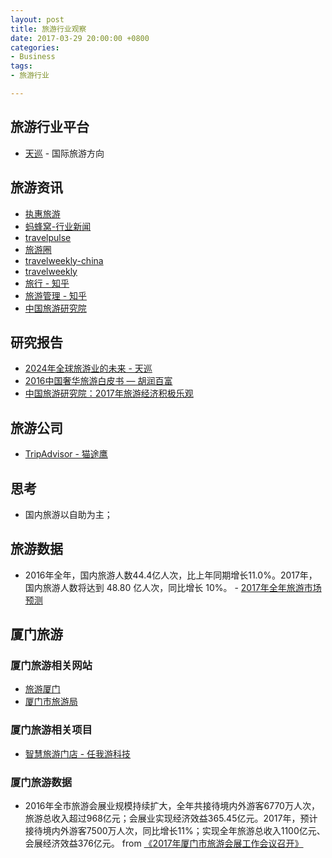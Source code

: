 ```yaml
---
layout: post
title: 旅游行业观察
date: 2017-03-29 20:00:00 +0800
categories:
- Business
tags:
- 旅游行业

---
```


## 旅游行业平台

- [天巡](http://www.tianxun.com) - 国际旅游方向

## 旅游资讯

- [执惠旅游](http://www.tripvivid.com/)
- [蚂蜂窝-行业新闻](http://www.mafengwo.cn/travel-news)
- [travelpulse](http://www.travelpulse.com/)
- [旅游圈](http://www.dotour.cn/)
- [travelweekly-china](http://www.travelweekly-china.com/)
- [travelweekly](http://www.travelweekly.com/)
- [旅行 - 知乎](https://www.zhihu.com/topic/19551556/hot)
- [旅游管理 - 知乎](https://www.zhihu.com/topic/19647140/hot)
- [中国旅游研究院](http://www.ctaweb.org/)



## 研究报告

- [2024年全球旅游业的未来 - 天巡](http://www.skyscanner2024.com/)
- [2016中国奢华旅游白皮书 — 胡润百富](http://www.hurun.net/cn/ArticleShow.aspx?nid=19718)
- [中国旅游研究院：2017年旅游经济积极乐观](http://www.travelweekly-china.com/55086)

## 旅游公司

- [TripAdvisor - 猫途鹰](http://www.tripadvisor.cn/)

## 思考

- 国内旅游以自助为主；

## 旅游数据

- 2016年全年，国内旅游人数44.4亿人次，比上年同期增长11.0%。2017年，国内旅游人数将达到 48.80 亿人次，同比增长 10%。 - [2017年全年旅游市场预测](http://www.ctaweb.org/html/2017-2/2017-2-24-9-10-97907.html)

## 厦门旅游

### 厦门旅游相关网站

- [旅游厦门](http://www.xm.gov.cn/ly/zjxm/)
- [厦门市旅游局](http://www.xm.gov.cn/ly/zjxm/)

### 厦门旅游相关项目

- [智慧旅游门店 - 任我游科技](智慧旅游门店)

### 厦门旅游数据

- 2016年全市旅游会展业规模持续扩大，全年共接待境内外游客6770万人次，旅游总收入超过968亿元；会展业实现经济效益365.45亿元。2017年，预计接待境内外游客7500万人次，同比增长11%；实现全年旅游总收入1100亿元、会展经济效益376亿元。 from [《2017年厦门市旅游会展工作会议召开》](http://www.xmtravel.gov.cn/ggfw/yxdt/201703/t20170321_1596950.htm)